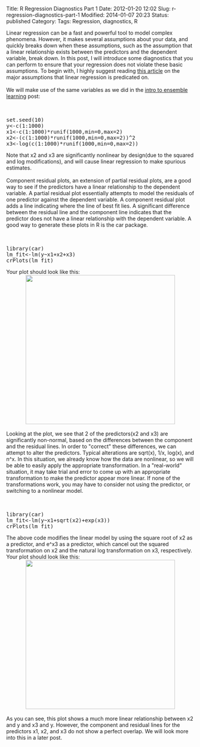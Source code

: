 Title: R Regression Diagnostics Part 1
Date: 2012-01-20 12:02
Slug: r-regression-diagnostics-part-1
Modified: 2014-01-07 20:23
Status: published
Category: 
Tags: Regression, diagnostics, R


<div class='post'>
Linear regression can be a fast and powerful tool to model complex phenomena. However, it makes several assumptions about your data, and quickly breaks down when these assumptions, such as the assumption that a linear relationship exists between the predictors and the dependent variable, break down. In this post, I will introduce some diagnostics that you can perform to ensure that your regression does not violate these basic assumptions. To begin with, I highly suggest reading <a href="http://www.duke.edu/~rnau/testing.htm">this article</a> on the major assumptions that linear regression is predicated on.<br/><br/> We will make use of the same variables as we did in the <a href="http://viksalgorithms.blogspot.com/2012/01/intro-to-ensemble-learning-in-r.html">intro to ensemble learning</a> post:<br/><br/> <pre><br />set.seed(10)<br />y<-c(1:1000)<br />x1<-c(1:1000)*runif(1000,min=0,max=2)<br />x2<-(c(1:1000)*runif(1000,min=0,max=2))^2<br />x3<-log(c(1:1000)*runif(1000,min=0,max=2))<br /></pre> Note that x2 and x3 are significantly nonlinear by design(due to the squared and log modifications), and will cause linear regression to make spurious estimates.<br/><br/> Component residual plots, an extension of partial residual plots, are a good way to see if the predictors have a linear relationship to the dependent variable. A partial residual plot essentially attempts to model the residuals of one predictor against the dependent variable. A component residual plot adds a line indicating where the line of best fit lies. A significant difference between the residual line and the component line indicates that the predictor does not have a linear relationship with the dependent variable. A good way to generate these plots in R is the car package.<br/><br/> <pre><br />library(car)<br />lm_fit<-lm(y~x1+x2+x3)<br />crPlots(lm_fit)<br /></pre> Your plot should look like this: <div class="separator" style="clear: both; text-align: center;"><a href="http://3.bp.blogspot.com/-CclCuFhXsuA/TxnDKGAXCxI/AAAAAAAAABw/Glk3q3Mc9fM/s1600/crplots.png" imageanchor="1" style="margin-left:1em; margin-right:1em"><img border="0" height="400" width="400" src="https://vik-affirm-assets.s3-us-west-1.amazonaws.com/crplots.png" /></a></div> <br/> Looking at the plot, we see that 2 of the predictors(x2 and x3) are significantly non-normal, based on the differences between the component and the residual lines. In order to "correct" these differences, we can attempt to alter the predictors. Typical alterations are sqrt(x), 1/x, log(x), and n^x. In this situation, we already know how the data are nonlinear, so we will be able to easily apply the appropriate transformation. In a "real-world" situation, it may take trial and error to come up with an appropriate transformation to make the predictor appear more linear. If none of the transformations work, you may have to consider not using the predictor, or switching to a nonlinear model.<br/><br/> <pre><br />library(car)<br />lm_fit<-lm(y~x1+sqrt(x2)+exp(x3))<br />crPlots(lm_fit)<br /></pre> The above code modifies the linear model by using the square root of x2 as a predictor, and e^x3 as a predictor, which cancel out the squared transformation on x2 and the natural log transformation on x3, respectively. Your plot should look like this:<br/> <div class="separator" style="clear: both; text-align: center;"><a href="http://1.bp.blogspot.com/-uvVRMzNsE_s/TxnGQYv8jJI/AAAAAAAAAB8/S1ThQ0oft5o/s1600/crplots2.png" imageanchor="1" style="margin-left:1em; margin-right:1em"><img border="0" height="400" width="400" src="https://vik-affirm-assets.s3-us-west-1.amazonaws.com/crplots2.png" /></a></div> <br/> As you can see, this plot shows a much more linear relationship between x2 and y and x3 and y. However, the component and residual lines for the predictors x1, x2, and x3 do not show a perfect overlap. We will look more into this in a later post.<br/><br/></div>